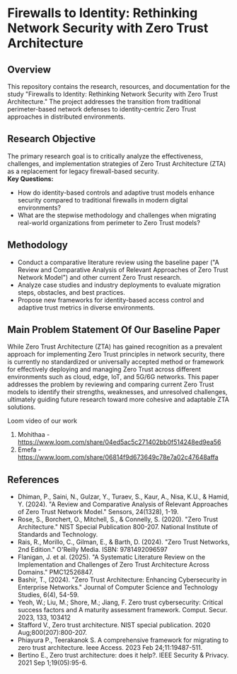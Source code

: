 # Firewalls to Identity: Rethinking Network Security with Zero Trust Architecture

## Overview
This repository contains the research, resources, and documentation for the study "Firewalls to Identity: Rethinking Network Security with Zero Trust Architecture." The project addresses the transition from traditional perimeter-based network defenses to identity-centric Zero Trust approaches in distributed environments.

## Research Objective
The primary research goal is to critically analyze the effectiveness, challenges, and implementation strategies of Zero Trust Architecture (ZTA) as a replacement for legacy firewall-based security.  
**Key Questions:**
- How do identity-based controls and adaptive trust models enhance security compared to traditional firewalls in modern digital environments?
- What are the stepwise methodology and challenges when migrating real-world organizations from perimeter to Zero Trust models?

## Methodology
- Conduct a comparative literature review using the baseline paper ("A Review and Comparative Analysis of Relevant Approaches of Zero Trust Network Model") and other current Zero Trust research.
- Analyze case studies and industry deployments to evaluate migration steps, obstacles, and best practices.
- Propose new frameworks for identity-based access control and adaptive trust metrics in diverse environments.



## Main Problem Statement Of Our Baseline Paper 

While Zero Trust Architecture (ZTA) has gained recognition as a prevalent approach for implementing Zero Trust principles in network security, there is currently no standardized or universally accepted method or framework for effectively deploying and managing Zero Trust across different environments such as cloud, edge, IoT, and 5G/6G networks. 
This paper addresses the problem by reviewing and comparing current Zero Trust models to identify their strengths, weaknesses, and unresolved challenges, ultimately guiding future research toward more cohesive and adaptable ZTA solutions.

Loom video of our work
1. Mohithaa - https://www.loom.com/share/04ed5ac5c271402bb0f514248ed9ea56
2. Emefa - https://www.loom.com/share/06814f9d673649c78e7a02c47648affa

## References
- Dhiman, P., Saini, N., Gulzar, Y., Turaev, S., Kaur, A., Nisa, K.U., & Hamid, Y. (2024). "A Review and Comparative Analysis of Relevant Approaches of Zero Trust Network Model." Sensors, 24(1328), 1-19.
- Rose, S., Borchert, O., Mitchell, S., & Connelly, S. (2020). "Zero Trust Architecture." NIST Special Publication 800-207. National Institute of Standards and Technology.
- Rais, R., Morillo, C., Gilman, E., & Barth, D. (2024). "Zero Trust Networks, 2nd Edition." O'Reilly Media. ISBN: 9781492096597
- Flanigan, J. et al. (2025). "A Systematic Literature Review on the Implementation and Challenges of Zero Trust Architecture Across Domains." PMC12526847.
- Bashir, T., (2024). "Zero Trust Architecture: Enhancing Cybersecurity in Enterprise Networks." Journal of Computer Science and Technology Studies, 6(4), 54-59.
- Yeoh, W.; Liu, M.; Shore, M.; Jiang, F. Zero trust cybersecurity: Critical success factors and A maturity assessment framework. Comput. Secur. 2023, 133, 103412
- Stafford V., Zero trust architecture. NIST special publication. 2020 Aug;800(207):800-207.
- Phiayura P., Teerakanok S. A comprehensive framework for migrating to zero trust architecture. Ieee Access. 2023 Feb 24;11:19487-511.
- Bertino E., Zero trust architecture: does it help?. IEEE Security & Privacy. 2021 Sep 1;19(05):95-6.

